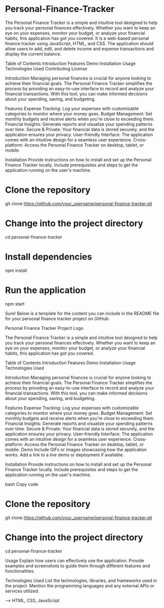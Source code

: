 # Personal-Finance-Tracker

The Personal Finance Tracker is a simple and intuitive tool designed to help you track your personal finances effectively. Whether you want to keep an eye on your expenses, monitor your budget, or analyze your financial habits, this application has got you covered.
It is a web-based personal finance tracker using JavaScript, HTML, and CSS. The application should allow users to add, edit, and delete income and expense transactions and display the current balance.


Table of Contents
Introduction
Features
Demo
Installation
Usage
Technologies Used
Contributing
License

Introduction
Managing personal finances is crucial for anyone looking to achieve their financial goals. The Personal Finance Tracker simplifies the process by providing an easy-to-use interface to record and analyze your financial transactions. With this tool, you can make informed decisions about your spending, saving, and budgeting.

Features
Expense Tracking: Log your expenses with customizable categories to monitor where your money goes.
Budget Management: Set monthly budgets and receive alerts when you're close to exceeding them.
Financial Insights: Generate reports and visualize your spending patterns over time.
Secure & Private: Your financial data is stored securely, and the application ensures your privacy.
User-friendly Interface: The application comes with an intuitive design for a seamless user experience.
Cross-platform: Access the Personal Finance Tracker on desktop, tablet, or mobile.

Installation
Provide instructions on how to install and set up the Personal Finance Tracker locally. Include prerequisites and steps to get the application running on the user's machine.

# Clone the repository
git clone https://github.com/your_username/personal-finance-tracker.git

# Change into the project directory
cd personal-finance-tracker

# Install dependencies
npm install

# Run the application
npm start


Sure! Below is a template for the content you can include in the README file for your personal finance tracker project on GitHub:

Personal Finance Tracker
Project Logo

The Personal Finance Tracker is a simple and intuitive tool designed to help you track your personal finances effectively. Whether you want to keep an eye on your expenses, monitor your budget, or analyze your financial habits, this application has got you covered.

Table of Contents
Introduction
Features
Demo
Installation
Usage
Technologies Used



Introduction
Managing personal finances is crucial for anyone looking to achieve their financial goals. The Personal Finance Tracker simplifies the process by providing an easy-to-use interface to record and analyze your financial transactions. With this tool, you can make informed decisions about your spending, saving, and budgeting.

Features
Expense Tracking: Log your expenses with customizable categories to monitor where your money goes.
Budget Management: Set monthly budgets and receive alerts when you're close to exceeding them.
Financial Insights: Generate reports and visualize your spending patterns over time.
Secure & Private: Your financial data is stored securely, and the application ensures your privacy.
User-friendly Interface: The application comes with an intuitive design for a seamless user experience.
Cross-platform: Access the Personal Finance Tracker on desktop, tablet, or mobile.
Demo
Include GIFs or images showcasing how the application works. Add a link to a live demo or deployment if available.

Installation
Provide instructions on how to install and set up the Personal Finance Tracker locally. Include prerequisites and steps to get the application running on the user's machine.

bash
Copy code
# Clone the repository
git clone https://github.com/your_username/personal-finance-tracker.git

# Change into the project directory
cd personal-finance-tracker

Usage
Explain how users can effectively use the application. Provide examples and screenshots to guide them through different features and functionalities.


Technologies Used
List the technologies, libraries, and frameworks used in the project. Mention the programming languages and any external APIs or services utilized.

--> HTML, CSS, JavaScript


